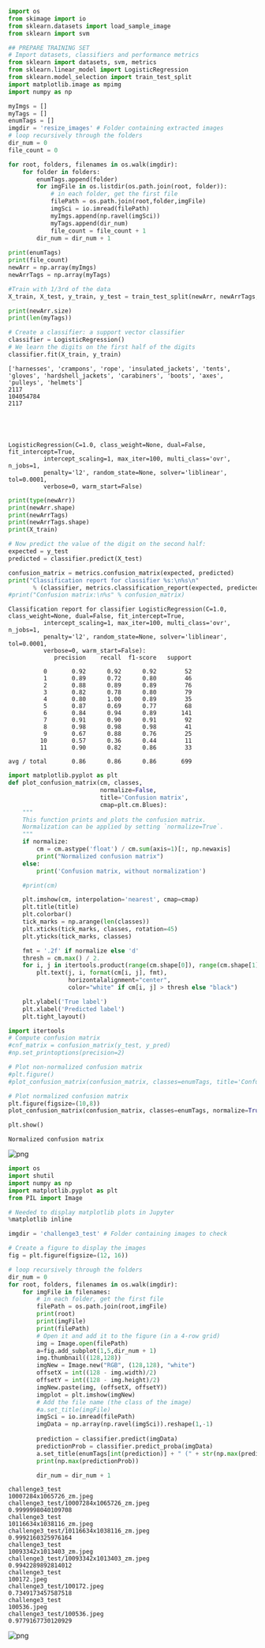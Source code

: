 

```python
import os
from skimage import io
from sklearn.datasets import load_sample_image
from sklearn import svm


```


```python
## PREPARE TRAINING SET
# Import datasets, classifiers and performance metrics
from sklearn import datasets, svm, metrics
from sklearn.linear_model import LogisticRegression
from sklearn.model_selection import train_test_split
import matplotlib.image as mpimg
import numpy as np 

myImgs = []
myTags = []
enumTags = []
imgdir = 'resize_images' # Folder containing extracted images
# loop recursively through the folders
dir_num = 0
file_count = 0

for root, folders, filenames in os.walk(imgdir):
    for folder in folders:
        enumTags.append(folder)
        for imgFile in os.listdir(os.path.join(root, folder)):
            # in each folder, get the first file
            filePath = os.path.join(root,folder,imgFile)
            imgSci = io.imread(filePath)
            myImgs.append(np.ravel(imgSci))
            myTags.append(dir_num)
            file_count = file_count + 1
        dir_num = dir_num + 1
        
print(enumTags)            
print(file_count)
newArr = np.array(myImgs)
newArrTags = np.array(myTags)

#Train with 1/3rd of the data
X_train, X_test, y_train, y_test = train_test_split(newArr, newArrTags, test_size=0.33, random_state=42)

print(newArr.size)
print(len(myTags))

# Create a classifier: a support vector classifier
classifier = LogisticRegression()
# We learn the digits on the first half of the digits
classifier.fit(X_train, y_train)


```

    ['harnesses', 'crampons', 'rope', 'insulated_jackets', 'tents', 'gloves', 'hardshell_jackets', 'carabiners', 'boots', 'axes', 'pulleys', 'helmets']
    2117
    104054784
    2117





    LogisticRegression(C=1.0, class_weight=None, dual=False, fit_intercept=True,
              intercept_scaling=1, max_iter=100, multi_class='ovr', n_jobs=1,
              penalty='l2', random_state=None, solver='liblinear', tol=0.0001,
              verbose=0, warm_start=False)




```python
print(type(newArr))
print(newArr.shape)
print(newArrTags)
print(newArrTags.shape)
print(X_train)
```


```python
# Now predict the value of the digit on the second half:
expected = y_test
predicted = classifier.predict(X_test)
```


```python
confusion_matrix = metrics.confusion_matrix(expected, predicted)
print("Classification report for classifier %s:\n%s\n"
       % (classifier, metrics.classification_report(expected, predicted)))
#print("Confusion matrix:\n%s" % confusion_matrix)
```

    Classification report for classifier LogisticRegression(C=1.0, class_weight=None, dual=False, fit_intercept=True,
              intercept_scaling=1, max_iter=100, multi_class='ovr', n_jobs=1,
              penalty='l2', random_state=None, solver='liblinear', tol=0.0001,
              verbose=0, warm_start=False):
                 precision    recall  f1-score   support
    
              0       0.92      0.92      0.92        52
              1       0.89      0.72      0.80        46
              2       0.88      0.89      0.89        76
              3       0.82      0.78      0.80        79
              4       0.80      1.00      0.89        35
              5       0.87      0.69      0.77        68
              6       0.84      0.94      0.89       141
              7       0.91      0.90      0.91        92
              8       0.98      0.98      0.98        41
              9       0.67      0.88      0.76        25
             10       0.57      0.36      0.44        11
             11       0.90      0.82      0.86        33
    
    avg / total       0.86      0.86      0.86       699
    
    



```python
import matplotlib.pyplot as plt
def plot_confusion_matrix(cm, classes,
                          normalize=False,
                          title='Confusion matrix',
                          cmap=plt.cm.Blues):
    """
    This function prints and plots the confusion matrix.
    Normalization can be applied by setting `normalize=True`.
    """
    if normalize:
        cm = cm.astype('float') / cm.sum(axis=1)[:, np.newaxis]
        print("Normalized confusion matrix")
    else:
        print('Confusion matrix, without normalization')

    #print(cm)

    plt.imshow(cm, interpolation='nearest', cmap=cmap)
    plt.title(title)
    plt.colorbar()
    tick_marks = np.arange(len(classes))
    plt.xticks(tick_marks, classes, rotation=45)
    plt.yticks(tick_marks, classes)

    fmt = '.2f' if normalize else 'd'
    thresh = cm.max() / 2.
    for i, j in itertools.product(range(cm.shape[0]), range(cm.shape[1])):
        plt.text(j, i, format(cm[i, j], fmt),
                 horizontalalignment="center",
                 color="white" if cm[i, j] > thresh else "black")

    plt.ylabel('True label')
    plt.xlabel('Predicted label')
    plt.tight_layout()

```


```python
import itertools
# Compute confusion matrix
#cnf_matrix = confusion_matrix(y_test, y_pred)
#np.set_printoptions(precision=2)

# Plot non-normalized confusion matrix
#plt.figure()
#plot_confusion_matrix(confusion_matrix, classes=enumTags, title='Confusion matrix, without normalization')

# Plot normalized confusion matrix
plt.figure(figsize=(10,8))
plot_confusion_matrix(confusion_matrix, classes=enumTags, normalize=True, title='Normalized confusion matrix')

plt.show()

```

    Normalized confusion matrix



![png](output_6_1.png)



```python
import os
import shutil
import numpy as np
import matplotlib.pyplot as plt
from PIL import Image

# Needed to display matplotlib plots in Jupyter
%matplotlib inline

imgdir = 'challenge3_test' # Folder containing images to check

# Create a figure to display the images
fig = plt.figure(figsize=(12, 16))

# loop recursively through the folders
dir_num = 0
for root, folders, filenames in os.walk(imgdir):
    for imgFile in filenames:
        # in each folder, get the first file
        filePath = os.path.join(root,imgFile)
        print(root)
        print(imgFile)
        print(filePath)
        # Open it and add it to the figure (in a 4-row grid)
        img = Image.open(filePath)
        a=fig.add_subplot(1,5,dir_num + 1)
        img.thumbnail((128,128))
        imgNew = Image.new("RGB", (128,128), "white")
        offsetX = int((128 - img.width)/2)
        offsetY = int((128 - img.height)/2)
        imgNew.paste(img, (offsetX, offsetY))
        imgplot = plt.imshow(imgNew)
        # Add the file name (the class of the image)
        #a.set_title(imgFile)
        imgSci = io.imread(filePath)
        imgData = np.array(np.ravel(imgSci)).reshape(1,-1)
        
        prediction = classifier.predict(imgData)
        predictionProb = classifier.predict_proba(imgData)
        a.set_title(enumTags[int(prediction)] + " (" + str(np.max(predictionProb))[0:4] + ")")
        print(np.max(predictionProb))

        dir_num = dir_num + 1
```

    challenge3_test
    10007284x1065726_zm.jpeg
    challenge3_test/10007284x1065726_zm.jpeg
    0.9999998040109708
    challenge3_test
    10116634x1038116_zm.jpeg
    challenge3_test/10116634x1038116_zm.jpeg
    0.9992160325976164
    challenge3_test
    10093342x1013403_zm.jpeg
    challenge3_test/10093342x1013403_zm.jpeg
    0.9942289892814012
    challenge3_test
    100172.jpeg
    challenge3_test/100172.jpeg
    0.7349173457587518
    challenge3_test
    100536.jpeg
    challenge3_test/100536.jpeg
    0.9779167730120929



![png](output_7_1.png)


